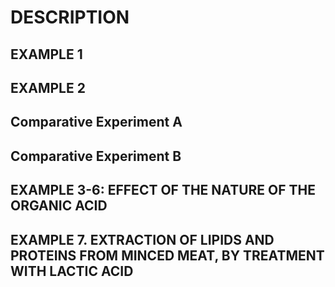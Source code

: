 # DESCRIPTION

## EXAMPLE 1

## EXAMPLE 2

## Comparative Experiment A

## Comparative Experiment B

## EXAMPLE 3-6: EFFECT OF THE NATURE OF THE ORGANIC ACID

## EXAMPLE 7. EXTRACTION OF LIPIDS AND PROTEINS FROM MINCED MEAT, BY TREATMENT WITH LACTIC ACID


